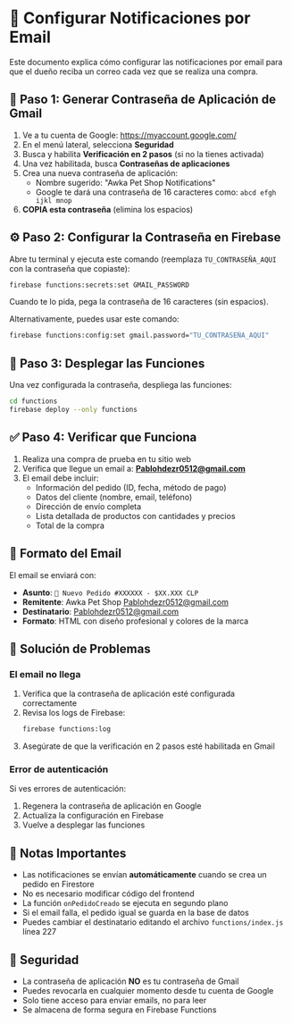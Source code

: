 # 📧 Configurar Notificaciones por Email

Este documento explica cómo configurar las notificaciones por email para que el dueño reciba un correo cada vez que se realiza una compra.

## 🔑 Paso 1: Generar Contraseña de Aplicación de Gmail

1. Ve a tu cuenta de Google: https://myaccount.google.com/
2. En el menú lateral, selecciona **Seguridad**
3. Busca y habilita **Verificación en 2 pasos** (si no la tienes activada)
4. Una vez habilitada, busca **Contraseñas de aplicaciones**
5. Crea una nueva contraseña de aplicación:
   - Nombre sugerido: "Awka Pet Shop Notifications"
   - Google te dará una contraseña de 16 caracteres como: `abcd efgh ijkl mnop`
6. **COPIA esta contraseña** (elimina los espacios)

## ⚙️ Paso 2: Configurar la Contraseña en Firebase

Abre tu terminal y ejecuta este comando (reemplaza `TU_CONTRASEÑA_AQUI` con la contraseña que copiaste):

```bash
firebase functions:secrets:set GMAIL_PASSWORD
```

Cuando te lo pida, pega la contraseña de 16 caracteres (sin espacios).

Alternativamente, puedes usar este comando:

```bash
firebase functions:config:set gmail.password="TU_CONTRASEÑA_AQUI"
```

## 🚀 Paso 3: Desplegar las Funciones

Una vez configurada la contraseña, despliega las funciones:

```bash
cd functions
firebase deploy --only functions
```

## ✅ Paso 4: Verificar que Funciona

1. Realiza una compra de prueba en tu sitio web
2. Verifica que llegue un email a: **Pablohdezr0512@gmail.com**
3. El email debe incluir:
   - Información del pedido (ID, fecha, método de pago)
   - Datos del cliente (nombre, email, teléfono)
   - Dirección de envío completa
   - Lista detallada de productos con cantidades y precios
   - Total de la compra

## 🎨 Formato del Email

El email se enviará con:
- **Asunto**: `🐾 Nuevo Pedido #XXXXXX - $XX.XXX CLP`
- **Remitente**: Awka Pet Shop <Pablohdezr0512@gmail.com>
- **Destinatario**: Pablohdezr0512@gmail.com
- **Formato**: HTML con diseño profesional y colores de la marca

## 🔧 Solución de Problemas

### El email no llega

1. Verifica que la contraseña de aplicación esté configurada correctamente
2. Revisa los logs de Firebase:
   ```bash
   firebase functions:log
   ```
3. Asegúrate de que la verificación en 2 pasos esté habilitada en Gmail

### Error de autenticación

Si ves errores de autenticación:
1. Regenera la contraseña de aplicación en Google
2. Actualiza la configuración en Firebase
3. Vuelve a desplegar las funciones

## 📝 Notas Importantes

- Las notificaciones se envían **automáticamente** cuando se crea un pedido en Firestore
- No es necesario modificar código del frontend
- La función `onPedidoCreado` se ejecuta en segundo plano
- Si el email falla, el pedido igual se guarda en la base de datos
- Puedes cambiar el destinatario editando el archivo `functions/index.js` línea 227

## 🔐 Seguridad

- La contraseña de aplicación **NO** es tu contraseña de Gmail
- Puedes revocarla en cualquier momento desde tu cuenta de Google
- Solo tiene acceso para enviar emails, no para leer
- Se almacena de forma segura en Firebase Functions
